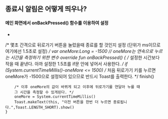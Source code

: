 ## 종료시 알림은 어떻게 띄우나?

#### 메인 화면에서 onBackPressed() 함수를 이용하여 설정

- ```kotlin
/* 몇초 간격으로 뒤로가기 버튼을 눌렀을때 종료를 할 것인지 설정
(단위가 ms이므로 여기에선 1.5초로 설정) */
var oneMore:Long = -1500
// oneMore는 연속으로 누르는 시간을 측정하기 위한 변수
  override fun onBackPressed() {
        /* 설정한 시간보다 작을 때 끝낸다. 
        아까 설정한 1.5초를 if문 안에 넣어서 사용한다. */
        if (System.currentTimeMillis()-oneMore <= 1500)
      /* 처음 뒤로가기 키를 누르면 oneMore가 -1500으로 설정되어 있으므로
        반드시 Toast를 출력한다. */
            finish()
  
        /* 이후 oneMore의 값이 바뀌게 되고 이후에 뒤로가기를 연달아 누를 때
        그 시간을 측정할 수 있게된다. */
        oneMore = System.currentTimeMillis()
        Toast.makeText(this, "이전 버튼을 한번 더 누르면 종료됩니다.",Toast.LENGTH_SHORT).show()
    }
  ```

